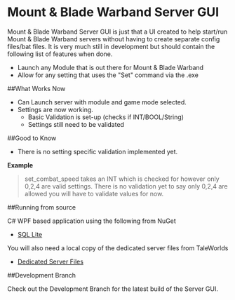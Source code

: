 Mount & Blade Warband Server GUI
===
Mount & Blade Warband Server GUI is just that a UI created to help start/run Mount & Blade Warband servers without having to create separate config files/bat files. It is very much still in development but should contain the following list of features when done.

- Launch any Module that is out there for Mount & Blade Warband
- Allow for any setting that uses the "Set" command via the .exe

##What Works Now

* Can Launch server with module and game mode selected.
* Settings are now working.
  * Basic Validation is set-up (checks if INT/BOOL/String)
  * Settings still need to be validated 
  
##Good to Know 
* There is no setting specific validation implemented yet. 


**Example**

>set_combat_speed takes an INT which is checked for however only 0,2,4 are valid settings. There is no validation yet to say only 0,2,4 are allowed you will have to validate values for now.

##Running from source

C# WPF based application using the following from NuGet
- [SQL Lite](http://www.nuget.org/packages/System.Data.SQLite.Core/)

You will also need a local copy of the dedicated server files from TaleWorlds
- [Dedicated Server Files](http://download2.taleworlds.com/mb_warband_dedicated_1158.zip)

##Development Branch

 Check out the Development Branch for the latest build of the Server GUI.
